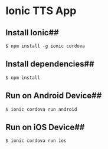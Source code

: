 # Ionic TTS App

## Install Ionic##
``` 
$ npm install -g ionic cordova
```

## Install dependencies##
```
$ npm install
```

## Run on Android Device##
```
$ ionic cordova run android
```
## Run on iOS Device##
```
$ ionic cordova run ios
```
